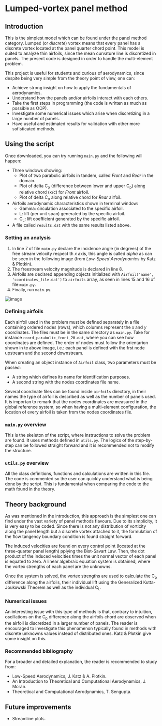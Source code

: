 # Lumped-vortex panel method

## Introduction
This is the simplest model which can be found under the panel method category. Lumped (or _discrete_) vortex means that every panel has a discrete vortex located at the panel quarter chord point. This model is suited to analyze thin airfoils, since the mean curvature line is discretized in panels. The present code is designed in order to handle the multi-element problem.

This project is useful for students and curious of aerodynamics, since despite being very simple from the theory point of view, one can:
- Achieve strong insight on how to apply the fundamentals of aerodynamics.
- Understand how the panels and/or airfoils interact with each others.
- Take the first steps in programming (the code is written as much as possible as OOP).
- Investigate some numerical issues which arise when discretizing in a large number of panels.
- Have useful and estimated results for validation with other more sofisticated methods.

## Using the script
Once downloaded, you can try running `main.py` and the following will happen:
- Three windows showing:
  - Plot of two parabolic airfoils in tandem, called _Front_ and _Rear_ in the domain.
  - Plot of delta C<sub>p</sub> (difference between lower and upper C<sub>p</sub>) along relative chord (x/c) for _Front_ airfoil.
  - Plot of delta C<sub>p</sub> along relative chord for _Rear_ airfoil.
- Airfoils aerodynamic characteristics shown in terminal window:
  - Gamma: circulation associated to the specific airfoil.
  - L: lift (per unit span) generated by the specific airfoil.
  - C<sub>L</sub>: lift coefficient generated by the specific airfoil.
- A file called `results.dat` with the same results listed above.

### Setting an analysis
1. In line 7 of file `main.py` declare the incidence angle (in degrees) of the free stream velocity respect th _x_ axis, this angle is called _alpha_ as can be seen in the following image (from _Low-Speed Aerodynamics_ by Katz & Plotkin).
2. The freestream velocity magnitude is declared in line 8.
3. Airfoils are declared appending objects initialized with `Airfoil('name', 'coordinates_file.dat')` to `airfoils` array, as seen in lines 15 and 16 of file `main.py`.
4. Finally, run `main.py`.

![image](https://github.com/pzitelli84/discrete-vortex-panel-method/assets/8440605/74f7adc4-d11f-47ed-9bd6-cb4acae9e762)

### Defining airfoils
Each airfoil used in the problem must be defined separately in a file containing ordered nodes (rows), which columns represent the _x_ and _y_ coordinates. The files must be in the same directory as `main.py`. Take for instance `coord_parabolic_front_20.dat`, where you can see how coordinates are defined. The order of nodes must follow the orientarion shown in te above image, i.e.: each panel is defined with the frst node upstream and the second downstream.

When creating an object instance of `Airfoil` class, two parameters must be passed:
- A string which defines its name for identification purposes.
- A second string with the nodes coordinates file name.

Several coordinate files can be found inside `airfoils` directory, in their names the type of airfoil is described as well as the number of panels used. It is importan to remark that the nodes coordinates are measured in the global reference system, so when having a multi-element configuration, the location of every airfoil is taken from the nodes coordinates file.

### `main.py` overview
This is the skeleton of the script, where instructions to solve the problem are found. It uses methods defined in `utils.py`. The logics of the step-by-step can be followed straight forward and it is recommended not to modify the structure.

### `utils.py` overview
All the class definitions, functions and calculations are written in this file. The code is commented so the user can quickly understand what is being done by the script. This is fundamental when comparing the code to the math found in the theory.

## Theory background
As was mentioned in the introduction, this approach is the simplest one can find under the vast variety of panel methods flavours. Due to its simplicity, it is very easy to be coded. Since there is not any distribution of vorticity along the panel length but a discrete vortex attached to it, the formulation of the flow tangency boundary condition is found straight forward.

The induced velocities are found on every control point (located at the three-quarter panel length) pplying the Biot-Savart Law. Then, the dot product of the induced velocities times the unit normal vector of each panel is equated to zero. A linear algebraic equation system is obtained, where the vortex strengths of each panel are the unknowns.

Once the system is solved, the vortex strengths are used to calculate the C<sub>p</sub> difference along the airfoils, their individual lift using the Generalized Kutta-Joukowski Theorem as well as the individual C<sub>L</sub>.

### Numerical issues
An interesting issue with this type of methods is that, contrary to intuition, oscillations on the C<sub>p</sub> difference along the airfoils chord are observed when the airfoil is discretized in a larger number of panels. The reader is encouraged to investigate this phenomenon typically found in methods with discrete unknowns values instead of distributed ones. Katz & Plotkin give some insight on this.

### Recommended bibliography
For a broader and detailed explanation, the reader is recommended to study from:
- Low-Speed Aerodynamics, J. Katz & A. Plotkin.
- An Introduction to Theoretical and Computational Aerodynamics, J. Moran.
- Theoretical and Computational Aerodynamics, T. Sengupta.

## Future improvements
- Streamline plots.
